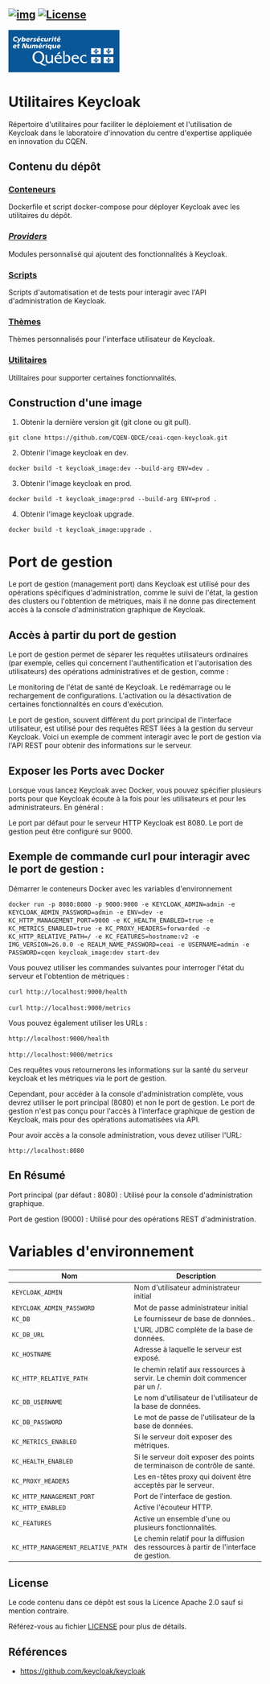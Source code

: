 <!-- ENTETE -->
[![img](https://img.shields.io/badge/Cycle%20de%20Vie-Phase%20D%C3%A9couverte-339999)](https://www.quebec.ca/gouv/politiques-orientations/vitrine-numeriqc/accompagnement-des-organismes-publics/demarche-conception-services-numeriques)
[![License](https://img.shields.io/badge/Licence-Apache_2.0-blue)](LICENSE)
---
![Logo MCN](https://github.com/CQEN-QDCE/.github/blob/main/images/mcn.png?raw=true)
<!-- FIN ENTETE -->

<!-- PROJET -->
# Utilitaires Keycloak

Répertoire d'utilitaires pour faciliter le déploiement et l'utilisation de Keycloak dans le laboratoire d'innovation du centre d'expertise appliquée en innovation du CQEN.

## Contenu du dépôt

### [Conteneurs](./container)
Dockerfile et script docker-compose pour déployer Keycloak avec les utilitaires du dépôt.

### [*Providers*](./providers/)
Modules personnalisé qui ajoutent des fonctionnalités à Keycloak.

### [Scripts](./scripts/)
Scripts d'automatisation et de tests pour interagir avec l'API d'administration de Keycloak.

### [Thèmes](./themes/)
Thèmes personnalisés pour l'interface utilisateur de Keycloak.

### [Utilitaires](./utils/)
Utilitaires pour supporter certaines fonctionnalités.

## Construction d'une image

1. Obtenir la dernière version git (git clone ou git pull).

```
git clone https://github.com/CQEN-QDCE/ceai-cqen-keycloak.git
```
2. Obtenir l'image keycloak en dev.

```
docker build -t keycloak_image:dev --build-arg ENV=dev .
```
3. Obtenir l'image keycloak en prod.

```
docker build -t keycloak_image:prod --build-arg ENV=prod .
```
4. Obtenir l'image keycloak upgrade.

```
docker build -t keycloak_image:upgrade .
```

# Port de gestion

Le port de gestion (management port) dans Keycloak est utilisé pour des opérations spécifiques d'administration, comme le suivi de l'état, la gestion des clusters ou l'obtention de métriques, mais il ne donne pas directement accès à la console d'administration graphique de Keycloak.

## Accès à partir du port de gestion 

Le port de gestion permet de séparer les requêtes utilisateurs ordinaires (par exemple, celles qui concernent l'authentification et l'autorisation des utilisateurs) des opérations administratives et de gestion, comme :

Le monitoring de l'état de santé de Keycloak.
Le redémarrage ou le rechargement de configurations.
L'activation ou la désactivation de certaines fonctionnalités en cours d'exécution.

Le port de gestion, souvent différent du port principal de l'interface utilisateur, est utilisé pour des requêtes REST liées à la gestion du serveur Keycloak. Voici un exemple de comment interagir avec le port de gestion via l'API REST pour obtenir des informations sur le serveur.

## Exposer les Ports avec Docker

Lorsque vous lancez Keycloak avec Docker, vous pouvez spécifier plusieurs ports pour que Keycloak écoute à la fois pour les utilisateurs et pour les administrateurs. En général :

Le port par défaut pour le serveur HTTP Keycloak est 8080.
Le port de gestion peut être configuré sur 9000.

## Exemple de commande curl pour interagir avec le port de gestion :

Démarrer le conteneurs Docker avec les variables d'environnement

```
docker run -p 8080:8080 -p 9000:9000 -e KEYCLOAK_ADMIN=admin -e KEYCLOAK_ADMIN_PASSWORD=admin -e ENV=dev -e KC_HTTP_MANAGEMENT_PORT=9000 -e KC_HEALTH_ENABLED=true -e KC_METRICS_ENABLED=true -e KC_PROXY_HEADERS=forwarded -e KC_HTTP_RELATIVE_PATH=/ -e KC_FEATURES=hostname:v2 -e IMG_VERSION=26.0.0 -e REALM_NAME_PASSWORD=ceai -e USERNAME=admin -e PASSWORD=cqen keycloak_image:dev start-dev
```

Vous pouvez utiliser les commandes suivantes pour interroger l'état du serveur et l'obtention de métriques :

```
curl http://localhost:9000/health

curl http://localhost:9000/metrics
```
Vous pouvez également utiliser les URLs :

```
http://localhost:9000/health

http://localhost:9000/metrics
```
Ces requêtes vous retournerons les informations sur la santé du serveur keycloak et les métriques via le port de gestion.

Cependant, pour accéder à la console d'administration complète, vous devrez utiliser le port principal (8080) et non le port de gestion. Le port de gestion n'est pas conçu pour l'accès à l'interface graphique de gestion de Keycloak, mais pour des opérations automatisées via API.

Pour avoir accès a la console administration, vous devez utiliser l'URL:

```
http://localhost:8080
```


## En Résumé

Port principal (par défaut : 8080) : Utilisé pour la console d'administration graphique.

Port de gestion (9000) : Utilisé pour des opérations REST d'administration.



# Variables d'environnement

| Nom                           | Description                                                   |
| ----------------------------  | ------------------------------------------------------------- |
| `KEYCLOAK_ADMIN`              | Nom d'utilisateur administrateur initial                                 |
| `KEYCLOAK_ADMIN_PASSWORD`     | Mot de passe administrateur initial
| `KC_DB`                       | Le fournisseur de base de données..
| `KC_DB_URL`                   | L'URL JDBC complète de la base de données.
| `KC_HOSTNAME`                 | Adresse à laquelle le serveur est exposé.
| `KC_HTTP_RELATIVE_PATH`       | le chemin relatif aux ressources à servir. Le chemin doit commencer par un /.
| `KC_DB_USERNAME`              | Le nom d'utilisateur de l'utilisateur de la base de données. 
| `KC_DB_PASSWORD`              | Le mot de passe de l'utilisateur de la base de données.
| `KC_METRICS_ENABLED`          | Si le serveur doit exposer des métriques.
| `KC_HEALTH_ENABLED`           | Si le serveur doit exposer des points de terminaison de contrôle de santé.
| `KC_PROXY_HEADERS`            | Les en-têtes proxy qui doivent être acceptés par le serveur.
| `KC_HTTP_MANAGEMENT_PORT`     | Port de l'interface de gestion.
| `KC_HTTP_ENABLED`             | Active l'écouteur HTTP.
| `KC_FEATURES`                 | Active un ensemble d'une ou plusieurs fonctionnalités.
| `KC_HTTP_MANAGEMENT_RELATIVE_PATH` | Le chemin relatif pour la diffusion des ressources à partir de l'interface de gestion.


## License

Le code contenu dans ce dépôt est sous la Licence Apache 2.0 sauf si mention contraire.

Référez-vous au fichier [LICENSE](LICENSE) pour plus de détails.

## Références

* https://github.com/keycloak/keycloak